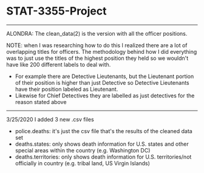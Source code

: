 # STAT-3355-Project

------------------------------------------------------------------------------------------------------------------------------------------
ALONDRA:
The clean_data(2) is the version with all the officer positions. 

NOTE: when I was researching how to do this I realized there are a lot of overlapping titles for officers. The methodology behind how I did everything was to just use the titles of the highest position they held so we wouldn't have like 200 different labels to deal with.
- For example there are Detective Lieutenants, but the Lieutenant portion of their position is higher than just Detective so Detective   Lieutenants have their position labeled as Lieutenant. 
- Likewise for Chief Detectives they are labelled as just detectives for the reason stated above
------------------------------------------------------------------------------------------------------------------------------------------
3/25/2020
I added 3 new .csv files
- police.deaths: it's just the csv file that's the results of the cleaned data set
- deaths.states: only shows death information for U.S. states and other special areas within the country (e.g. Washington DC)
- deaths.territories: only shows death information for U.S. territories/not officially in country (e.g. tribal land, US Virgin Islands)
